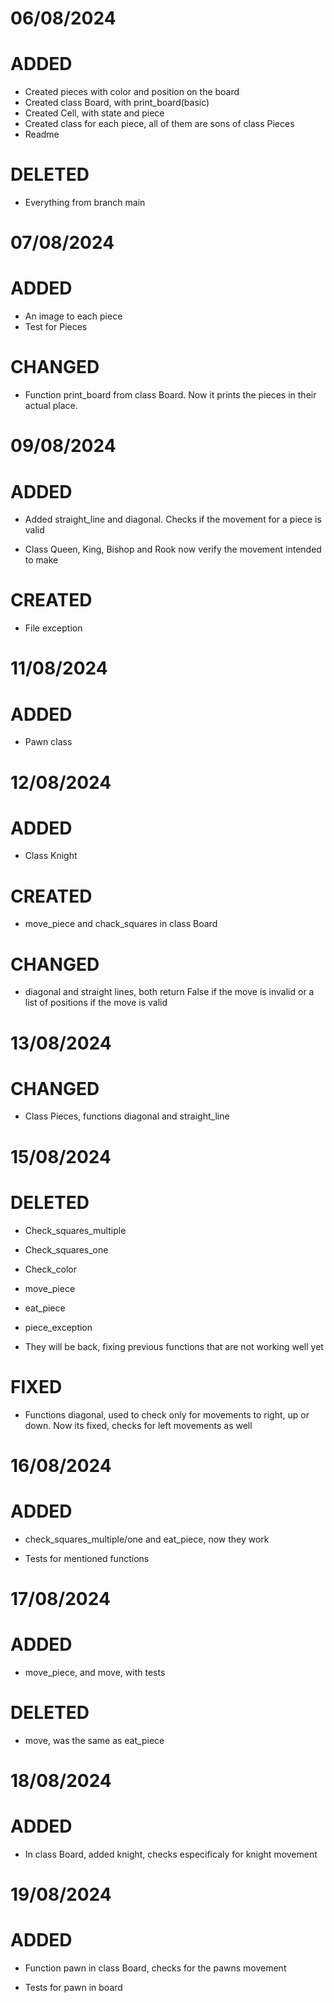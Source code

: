 # 06/08/2024

# ADDED
- Created pieces with color and position on the board
- Created class Board, with print_board(basic)
- Created Cell, with state and piece
- Created class for each piece, all of them are sons of class Pieces
- Readme

# DELETED
- Everything from branch main

# 07/08/2024

# ADDED 

- An image to each piece
- Test for Pieces

# CHANGED

- Function print_board from class Board. Now it prints the pieces in their actual place.

# 09/08/2024

# ADDED

- Added straight_line and diagonal. Checks if the movement for a piece is valid

- Class Queen, King, Bishop and Rook now verify the movement intended to make

# CREATED

- File exception

# 11/08/2024

# ADDED

- Pawn class

# 12/08/2024

# ADDED

- Class Knight

# CREATED

- move_piece and chack_squares in class Board

# CHANGED

- diagonal and straight lines, both return False if the move is invalid or a list of positions if the move is valid

# 13/08/2024

# CHANGED

- Class Pieces, functions diagonal and straight_line

# 15/08/2024

# DELETED

- Check_squares_multiple

- Check_squares_one

- Check_color

- move_piece

- eat_piece

- piece_exception

- They will be back, fixing previous functions that are not working well yet

# FIXED

- Functions diagonal, used to check only for movements to right, up or down. Now its fixed, checks for left movements as well

# 16/08/2024

# ADDED 

- check_squares_multiple/one and eat_piece, now they work

- Tests for mentioned functions

# 17/08/2024

# ADDED

- move_piece, and move, with tests

# DELETED

- move, was the same as eat_piece

# 18/08/2024

# ADDED

- In class Board, added knight, checks especificaly for knight movement

# 19/08/2024

# ADDED

- Function pawn in class Board, checks for the pawns movement

- Tests for pawn in board